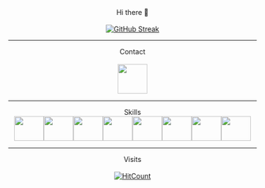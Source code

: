 <div align="center">
    Hi there 👋
</div>
   <br />
<div align="center">
   <a href="https://git.io/streak-stats"><img src="https://streak-stats.demolab.com?user=rafalordi&theme=dark&hide_border=true&exclude_days=Sun%2CSat" alt="GitHub Streak" /></a>
</div>

----
<div align="center">
   Contact
   <br />
   <br />
   <a href="https://www.linkedin.com/in/rafael-lordi/" target="_blank">
     <img src="https://cdn.jsdelivr.net/gh/devicons/devicon/icons/linkedin/linkedin-original.svg" align="center" heigth="50" width="60">
   </a>
</div>

----

<div align="center">
Skills
<div style="font-size: 0;">
   <br />
  <a href="#" target="_blank" style="margin: 0;">
    <img src="https://cdn.jsdelivr.net/gh/devicons/devicon@latest/icons/csharp/csharp-original.svg" align="center" height="50" width="60" style="margin: 0;">
  </a>
  
  <a href="#" target="_blank" style="margin: 0;">
    <img src="https://cdn.jsdelivr.net/gh/devicons/devicon@latest/icons/dotnetcore/dotnetcore-original.svg" align="center" height="50" width="60" style="margin: 0;">
  </a>
  
  <a href="#" target="_blank" style="margin: 0;">
    <img src="https://cdn.jsdelivr.net/gh/devicons/devicon@latest/icons/dot-net/dot-net-plain-wordmark.svg" align="center" height="50" width="60" style="margin: 0;">
  </a>
  
  <a href="#" target="_blank" style="margin: 0;">
    <img src="https://cdn.jsdelivr.net/gh/devicons/devicon@latest/icons/microsoftsqlserver/microsoftsqlserver-original-wordmark.svg" align="center" height="50" width="60" style="margin: 0;">
  </a>
  
  <a href="#" target="_blank" style="margin: 0;">
    <img src="https://cdn.jsdelivr.net/gh/devicons/devicon@latest/icons/github/github-original-wordmark.svg" align="center" height="50" width="60" style="margin: 0;">
  </a>
  
  <a href="#" target="_blank" style="margin: 0;">
    <img src="https://cdn.jsdelivr.net/gh/devicons/devicon@latest/icons/html5/html5-original-wordmark.svg" align="center" height="50" width="60" style="margin: 0;">
  </a>
  
  <a href="#" target="_blank" style="margin: 0;">
    <img src="https://cdn.jsdelivr.net/gh/devicons/devicon@latest/icons/css3/css3-original-wordmark.svg" align="center" height="50" width="60" style="margin: 0;">
  </a>
  
  <a href="#" target="_blank" style="margin: 0;">
    <img src="https://cdn.jsdelivr.net/gh/devicons/devicon@latest/icons/javascript/javascript-original.svg" align="center" height="50" width="60" style="margin: 0;">
  </a>
</div>
</div>

----

<div align="center">
    Visits
    <br />
    <br />
    <a href="http://hits.dwyl.com/rafalordi/rafalordi">
        <img src="https://hits.dwyl.com/rafalordi/rafalordi.svg?style=flat-square" alt="HitCount">
    </a>
</div>
